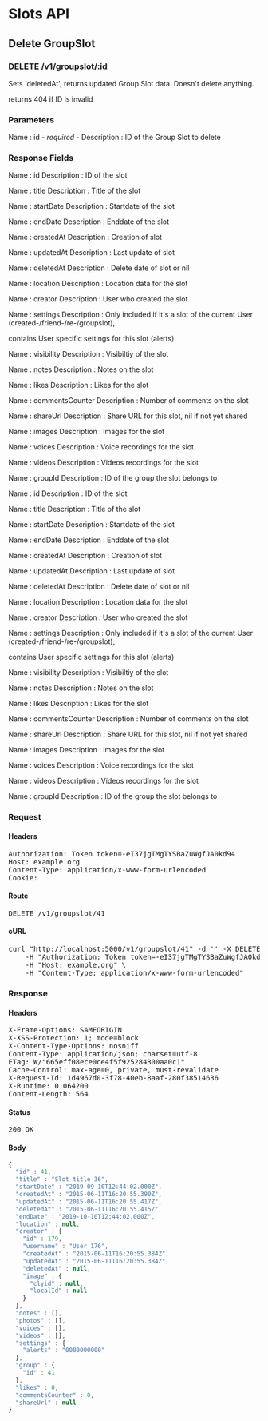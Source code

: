 # Slots API

## Delete GroupSlot

### DELETE /v1/groupslot/:id

Sets &#39;deletedAt&#39;, returns updated Group Slot data. Doesn&#39;t delete anything.

returns 404 if ID is invalid

### Parameters

Name : id *- required -*
Description : ID of the Group Slot to delete


### Response Fields

Name : id
Description : ID of the slot

Name : title
Description : Title of the slot

Name : startDate
Description : Startdate of the slot

Name : endDate
Description : Enddate of the slot

Name : createdAt
Description : Creation of slot

Name : updatedAt
Description : Last update of slot

Name : deletedAt
Description : Delete date of slot or nil

Name : location
Description : Location data for the slot

Name : creator
Description : User who created the slot

Name : settings
Description : Only included if it&#39;s a slot of the current User (created-/friend-/re-/groupslot),

contains User specific settings for this slot (alerts)

Name : visibility
Description : Visibiltiy of the slot

Name : notes
Description : Notes on the slot

Name : likes
Description : Likes for the slot

Name : commentsCounter
Description : Number of comments on the slot

Name : shareUrl
Description : Share URL for this slot, nil if not yet shared

Name : images
Description : Images for the slot

Name : voices
Description : Voice recordings for the slot

Name : videos
Description : Videos recordings for the slot

Name : groupId
Description : ID of the group the slot belongs to

Name : id
Description : ID of the slot

Name : title
Description : Title of the slot

Name : startDate
Description : Startdate of the slot

Name : endDate
Description : Enddate of the slot

Name : createdAt
Description : Creation of slot

Name : updatedAt
Description : Last update of slot

Name : deletedAt
Description : Delete date of slot or nil

Name : location
Description : Location data for the slot

Name : creator
Description : User who created the slot

Name : settings
Description : Only included if it&#39;s a slot of the current User (created-/friend-/re-/groupslot),

contains User specific settings for this slot (alerts)

Name : visibility
Description : Visibiltiy of the slot

Name : notes
Description : Notes on the slot

Name : likes
Description : Likes for the slot

Name : commentsCounter
Description : Number of comments on the slot

Name : shareUrl
Description : Share URL for this slot, nil if not yet shared

Name : images
Description : Images for the slot

Name : voices
Description : Voice recordings for the slot

Name : videos
Description : Videos recordings for the slot

Name : groupId
Description : ID of the group the slot belongs to

### Request

#### Headers

<pre>Authorization: Token token=-eI37jgTMgTYSBaZuWgfJA0kd94
Host: example.org
Content-Type: application/x-www-form-urlencoded
Cookie: </pre>

#### Route

<pre>DELETE /v1/groupslot/41</pre>

#### cURL

<pre class="request">curl &quot;http://localhost:5000/v1/groupslot/41&quot; -d &#39;&#39; -X DELETE \
	-H &quot;Authorization: Token token=-eI37jgTMgTYSBaZuWgfJA0kd94&quot; \
	-H &quot;Host: example.org&quot; \
	-H &quot;Content-Type: application/x-www-form-urlencoded&quot;</pre>

### Response

#### Headers

<pre>X-Frame-Options: SAMEORIGIN
X-XSS-Protection: 1; mode=block
X-Content-Type-Options: nosniff
Content-Type: application/json; charset=utf-8
ETag: W/&quot;665eff08ece0ce4f5f925284300aa0c1&quot;
Cache-Control: max-age=0, private, must-revalidate
X-Request-Id: 1d4967d0-3f78-40eb-8aaf-280f38514636
X-Runtime: 0.064200
Content-Length: 564</pre>

#### Status

<pre>200 OK</pre>

#### Body

```javascript
{
  "id" : 41,
  "title" : "Slot title 36",
  "startDate" : "2019-09-10T12:44:02.000Z",
  "createdAt" : "2015-06-11T16:20:55.390Z",
  "updatedAt" : "2015-06-11T16:20:55.417Z",
  "deletedAt" : "2015-06-11T16:20:55.415Z",
  "endDate" : "2019-10-10T12:44:02.000Z",
  "location" : null,
  "creator" : {
    "id" : 179,
    "username" : "User 176",
    "createdAt" : "2015-06-11T16:20:55.384Z",
    "updatedAt" : "2015-06-11T16:20:55.384Z",
    "deletedAt" : null,
    "image" : {
      "clyid" : null,
      "localId" : null
    }
  },
  "notes" : [],
  "photos" : [],
  "voices" : [],
  "videos" : [],
  "settings" : {
    "alerts" : "0000000000"
  },
  "group" : {
    "id" : 41
  },
  "likes" : 0,
  "commentsCounter" : 0,
  "shareUrl" : null
}
```
